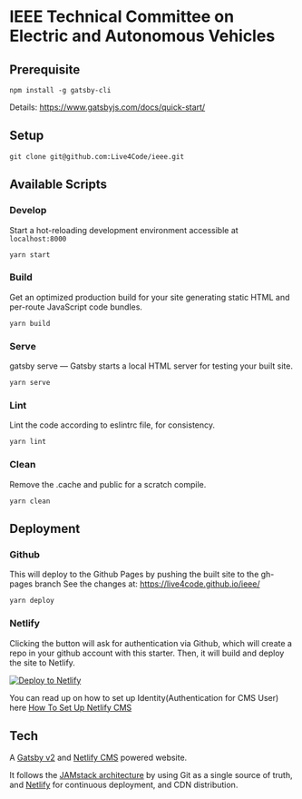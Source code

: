 # IEEE Technical Committee on Electric and Autonomous Vehicles

## Prerequisite
```
npm install -g gatsby-cli
```

Details:
https://www.gatsbyjs.com/docs/quick-start/

## Setup

```
git clone git@github.com:Live4Code/ieee.git
```

## Available Scripts

### Develop
Start a hot-reloading development environment accessible at `localhost:8000`
```shell
yarn start
```

### Build
Get an optimized production build for your site generating static HTML and per-route JavaScript code bundles.
```shell
yarn build
```

### Serve
gatsby serve — Gatsby starts a local HTML server for testing your built site.
```shell
yarn serve
```

### Lint
Lint the code according to eslintrc file, for consistency.
```shell
yarn lint
```

### Clean
Remove the .cache and public for a scratch compile.
```shell
yarn clean
```

## Deployment

### Github
This will deploy to the Github Pages by pushing the built site to the gh-pages branch
See the changes at: 
https://live4code.github.io/ieee/

```shell
yarn deploy
```

### Netlify
Clicking the button will ask for authentication via Github, which will create a repo in your github account with this starter. Then, it will build and deploy the site to Netlify.

<a href="https://app.netlify.com/start/deploy?repository=https://github.com/v4iv/gatsby-starter-business&amp;stack=cms"><img src="https://www.netlify.com/img/deploy/button.svg" alt="Deploy to Netlify"></a>

You can read up on how to set up Identity(Authentication for CMS User) here [How To Set Up Netlify CMS](https://www.netlifycms.org/docs/add-to-your-site/)

## Tech
A [Gatsby v2](https://www.gatsbyjs.org/) and [Netlify CMS](https://www.netlifycms.org) powered  website.

It follows the [JAMstack architecture](https://jamstack.org) by using Git as a single source of truth, and [Netlify](https://www.netlify.com) for continuous deployment, and CDN distribution.
